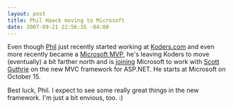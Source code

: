 ```yaml
---
layout: post
title: Phil Haack moving to Microsoft
date: 2007-09-21 22:56:35 -04:00
---
```


Even though [Phil](http://haacked.com) just recently started working at [Koders.com](http://koders.com) and even more recently became a [Microsoft MVP](http://haacked.com/archive/2007/07/01/bank-error-in-my-favor.-im-a-microsoft-mvp.aspx), he's leaving Koders to move (eventually) a bit farther north and is [joining](http://haacked.com/archive/2007/09/17/why-is-microsoft-removing-my-mvp-status.aspx) Microsoft to work with [Scott Guthrie](http://weblogs.asp.net/scottgu/) on the new MVC framework for ASP.NET. He starts at Microsoft on October 15. 

Best luck, Phil. I expect to see some really great things in the new framework. I'm just a bit envious, too. :)
